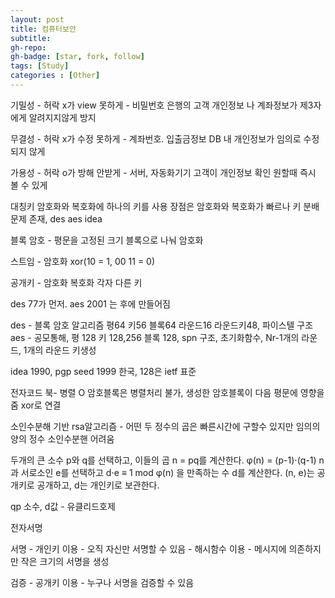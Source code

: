 ```yaml
---
layout: post
title: 컴퓨터보안
subtitle: 
gh-repo: 
gh-badge: [star, fork, follow]
tags: [Study]
categories : [Other]
---
```

기밀성 - 허락 x가 view 못하게 - 비밀번호
        은행의 고객 개인정보 나 계좌정보가 제3자에게 알려지지않게 방지
 
무결성 - 허락 x가 수정 못하게 - 계좌번호. 입출금정보
        DB 내 개인정보가 임의로 수정되지 않게

가용성 - 허락 o가 방해 안받게 - 서버, 자동화기기
        고객이 개인정보 확인 원할때 즉시 볼 수 있게

대칭키 암호화와 복호화에 하나의 키를 사용
장점은 암호화와 복호화가 빠르나 키 분배 문제 존재, des aes idea

블록 암호 - 평문을 고정된 크기 블록으로 나눠 암호화

스트임 - 암호화 xor(10 = 1, 00 11 = 0)

공개키 - 암호화 복호화 각자 다른 키

des 77가 먼저. aes 2001 는 후에 만들어짐

des - 블록 암호 알고리즘 평64 키56 블록64 라운드16 라운드키48, 파이스텔 구조
aes - 공모통해, 평 128 키 128,256 블록 128, spn 구조, 초기화함수, Nr-1개의 라운드, 1개의 라운드 키생성

idea 1990, pgp
seed 1999 한국, 128은 ietf 표준

전자코드 북- 병렬 O
암호블록은 병렬처리 불가, 생성한 암호블록이 다음 평문에 영향을 줌 xor로 연결


소인수분해 기반 rsa알고리즘 - 어떤 두 정수의 곱은 빠른시간에 구할수 있지만 임의의 양의 정수 소인수분핸 어려움

두개의 큰 소수 p와 q를 선택하고, 이들의 곱 n = pq를 계산한다.
φ(n) = (p-1)⋅(q-1)
n과 서로소인 e를 선택하고 d⋅e ≡ 1 mod φ(n) 을 만족하는 수 d를 계산한다.
(n, e)는 공개키로 공개하고, d는 개인키로 보관한다.

qp 소수, d값 - 유클리드호제

전자서명

서명 - 개인키 이용 - 오직 자신만 서명할 수 있음
    - 해시함수 이용 - 메시지에 의존하지만 작은 크기의 서명을 생성
    
검증 - 공개키 이용 - 누구나 서명을 검증할 수 있음


